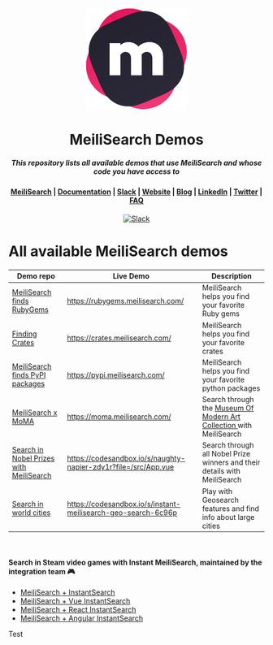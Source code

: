 <p align="center">
  <img src="https://raw.githubusercontent.com/meilisearch/devrel/main/assets/meilisearch-icon.svg" alt="MeiliSearch" width="200" height="200" />
</p>


<h1 align="center">MeiliSearch Demos</h1>
<h5 align="center">This repository lists all available demos that use MeiliSearch and whose code you have access to 
</h5>

<h4 align="center">
  <a href="https://github.com/meilisearch/MeiliSearch">MeiliSearch</a> |
  <a href="https://docs.meilisearch.com">Documentation</a> |
  <a href="https://slack.meilisearch.com">Slack</a> |
  <a href="https://www.meilisearch.com">Website</a> |
  <a href="https://blog.meilisearch.com">Blog</a> |
  <a href="https://fr.linkedin.com/company/meilisearch">LinkedIn</a> |
  <a href="https://twitter.com/meilisearch">Twitter</a> |
  <a href="https://docs.meilisearch.com/faq/">FAQ</a>
</h4>

<p align="center">
  <a href="https://slack.meilisearch.com"><img src="https://img.shields.io/badge/slack-MeiliSearch-blue.svg?logo=slack" alt="Slack"></a>
</p>

# All available MeiliSearch demos

| Demo repo | Live Demo  | Description |
|-----------|------------|-------------|
| [ MeiliSearch finds RubyGems](https://github.com/meilisearch/demo/src/finding-rubygems) | https://rubygems.meilisearch.com/ | MeiliSearch helps you find your favorite Ruby gems |
| [ Finding Crates ](https://github.com/meilisearch/demo/src/finding-crates) | https://crates.meilisearch.com/ | MeiliSearch helps you find your favorite crates|
| [ MeiliSearch finds PyPI packages ](https://github.com/meilisearch/demo/src/finding-pypi) | https://pypi.meilisearch.com/ | MeiliSearch helps you find your favorite python packages|
| [ MeiliSearch x MoMA ](https://github.com/meilisearch/demo/src/MoMA) | https://moma.meilisearch.com/ | Search through the  [ Museum Of Modern Art Collection ](https://github.com/MuseumofModernArt/collection) with MeiliSearch|
| [ Search in Nobel Prizes with MeiliSearch ](https://github.com/meilisearch/demo/src/nobel-prizes) |  https://codesandbox.io/s/naughty-napier-zdy1r?file=/src/App.vue | Search through all Nobel Prize winners and their details with MeiliSearch |
| [ Search in world cities ](https://github.com/meilisearch/instant-meilisearch/demo/src/geo-javascript) |  https://codesandbox.io/s/instant-meilisearch-geo-search-6c96p | Play with Geosearch features and find info about large cities |

<br>

#### Search in Steam video games with Instant MeiliSearch, maintained by the integration team 🎮 

- [MeiliSearch + InstantSearch](https://codesandbox.io/s/ms-is-mese9?fontsize=14&hidenavigation=1&theme=dark)
- [MeiliSearch + Vue InstantSearch](https://codesandbox.io/s/ms-vue-is-1d6bi?fontsize=14&hidenavigation=1&theme=dark&file=/src/App.vue)
- [MeiliSearch + React InstantSearch](https://codesandbox.io/s/ms-angularis-7xipe)
- [MeiliSearch + Angular InstantSearch](https://codesandbox.io/s/ms-angularis-7xipe)


Test
